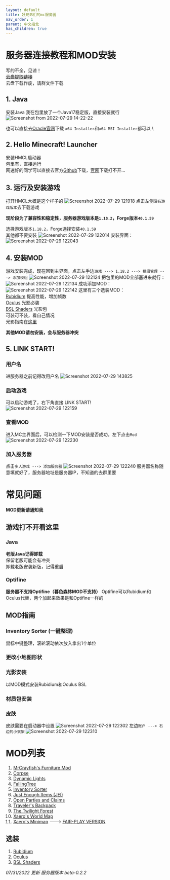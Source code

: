 ```yaml
---
layout: default
title: 好兄弟们的mc服务器
nav_order: 1
parent: 中文指北
has_children: true
---
```

# 服务器连接教程和MOD安装
写的不全，见谅！ \
~~[云盘提取链接]()~~ \
云盘下载作废，请群文件下载

## 1. Java
安装Java
我在包里放了一个Java17稳定版，直接安装就行![Screenshot from 2022-07-29 14-22-22](https://user-images.githubusercontent.com/31970387/181821333-d1f7e2a7-0855-4088-82b1-9ea4e2fe0bf9.png)

也可以直接去[Oracle官网](https://www.oracle.com/java/technologies/downloads/#java17)下载
`x64 Installer`和`x64 MSI Installer`都可以 \

## 2. Hello Minecraft! Launcher
安装HMCL启动器 \
包里有，直接运行 \
网速好的同学可以直接去官方[Github](https://github.com/huanghongxun/HMCL)下载，[官网](https://hmcl.huangyuhui.net/)下载打不开... 

## 3. 运行及安装游戏
打开HMCL大概是这个样子的
![Screenshot 2022-07-29 121918](https://user-images.githubusercontent.com/31970387/181821626-258e647b-81ae-4edc-8d78-1e578651ccf7.png)
点击左侧`没有游戏版本`去下载游戏

**现阶段为了兼容性和稳定性，服务器游戏版本是`1.18.2`，Forge版本`40.1.59`**

选择游戏版本`1.18.2`，Forge选择安装`40.1.59` \
其他都不要安装
![Screenshot 2022-07-29 122014](https://user-images.githubusercontent.com/31970387/181821829-c2496f52-5bb3-4e3c-9306-a0fe70321ca3.png)
安装界面：
![Screenshot 2022-07-29 122043](https://user-images.githubusercontent.com/31970387/181821726-3e85900c-f0d5-43d8-a42b-a8842bc7873b.png)

## 4. 安装MOD
游戏安装完成，现在回到主界面，点击左手边`游戏 ---> 1.18.2 ---> 模组管理 ---> 添加模组`
![Screenshot 2022-07-29 122124](https://user-images.githubusercontent.com/31970387/181821893-5f9d44fc-7892-41fe-99d3-305581801d23.png)
把包里的MOD全部塞进来就行：
![Screenshot 2022-07-29 122134](https://user-images.githubusercontent.com/31970387/181825525-9461b4c5-5c02-4a53-87ad-cf75cee911e9.png)
成功添加MOD：
![Screenshot 2022-07-29 122142](https://user-images.githubusercontent.com/31970387/181821944-4c9bb444-1b42-4a7a-a68a-e1cff45edb2c.png)
这里有三个选装MOD： \
[Rubidium](https://www.curseforge.com/minecraft/mc-mods/rubidium) 提高性能，增加帧数 \
[Oculus](https://www.curseforge.com/minecraft/mc-mods/oculus) 光影必装 \
[BSL Shaders](https://www.curseforge.com/minecraft/customization/bsl-shaders) 光影包 \
可装可不装，看自己情况 \
光影指南在[这里](https://colgrave34.github.io/%E4%B8%AD%E6%96%87%E6%8C%87%E5%8C%97/%E5%A5%BD%E5%85%84%E5%BC%9F%E4%BB%AC%E7%9A%84mc%E6%9C%8D%E5%8A%A1%E5%99%A8/#%E5%85%89%E5%BD%B1%E5%AE%89%E8%A3%85)

**其他MOD请勿安装，会与服务器冲突**

## 5. LINK START! 
### 用户名
进服务器之前记得改用户名
![Screenshot 2022-07-29 143825](https://user-images.githubusercontent.com/31970387/181826050-5a35a735-6223-4670-9d11-bc2478e2d001.png)
### 启动游戏
可以启动游戏了，右下角直接 LINK START! \
![Screenshot 2022-07-29 122159](https://user-images.githubusercontent.com/31970387/181822196-08042e47-9afd-4879-9330-0e7fddcf3d73.png)
### 查看MOD
进入MC主界面后，可以检测一下MOD安装是否成功。左下点击`Mod`
![Screenshot 2022-07-29 122230](https://user-images.githubusercontent.com/31970387/181822218-0bb07919-0dc7-40e1-9865-a612971bd004.png)
### 加入服务器
点击`多人游戏 ---> 添加服务器`
![Screenshot 2022-07-29 122240](https://user-images.githubusercontent.com/31970387/181822241-a1742182-4304-44d9-878e-16f50c3f8c16.png)
服务器名称随意填就好了，服务器地址是服务器IP，不知道的去群里要

# 常见问题

**MOD更新请通知我**

## 游戏打不开看这里
### Java
**老版Java记得卸载** \
保留老版可能会有冲突 \
卸载老版安装新版，记得重启

### Optifine
**服务器不支持Optifine（暮色森林MOD不支持）**
Optifine可以Rubidium和Oculus代替，两个加起来效果是和Optifine一样的

## MOD指南
### Inventory Sorter (一键整理)
鼠标中键整理，滚轮滚动依次放入拿出1个单位

### 更改小地图形状


### 光影安装
以MOD模式安装Rubidium和Oculus
BSL


### 材质包安装


### 皮肤
皮肤需要在启动器中设置
![Screenshot 2022-07-29 122302](https://user-images.githubusercontent.com/31970387/181822270-b5f190d4-e5af-4284-a5e8-76d9dd98dac9.png)
左边`账户 ---> 右边的小衣架`
![Screenshot 2022-07-29 122310](https://user-images.githubusercontent.com/31970387/181822297-062c905b-eafa-42f5-bb66-826304308457.png)

# MOD列表
1. [MrCrayfish's Furniture Mod](https://www.curseforge.com/minecraft/mc-mods/mrcrayfish-furniture-mod)
2. [Corpse](https://www.curseforge.com/minecraft/mc-mods/corpse)
3. [Dynamic Lights](https://www.curseforge.com/minecraft/mc-mods/dynamic-lights)
4. [FallingTree](https://www.curseforge.com/minecraft/mc-mods/falling-tree)
5. [Inventory Sorter](https://www.curseforge.com/minecraft/mc-mods/inventory-sorter)
6. [Just Enough Items (JEI)](https://www.curseforge.com/minecraft/mc-mods/jei)
7. [Open Parties and Claims](https://www.curseforge.com/minecraft/mc-mods/open-parties-and-claims)
8. [Traveler's Backpack](https://www.curseforge.com/minecraft/mc-mods/travelers-backpack)
9. [The Twilight Forest](https://www.curseforge.com/minecraft/mc-mods/the-twilight-forest)
10. [Xaero's World Map](https://chocolateminecraft.com/worldmap.php)
11. [Xaero's Minimap](https://chocolateminecraft.com/minimap2.php) ---> [FAIR-PLAY VERSION](https://chocolateminecraft.com/minimap2.php)

## 选装
1. [Rubidium](https://www.curseforge.com/minecraft/mc-mods/rubidium)
2. [Oculus](https://www.curseforge.com/minecraft/mc-mods/oculus)
3. [BSL Shaders](https://www.curseforge.com/minecraft/customization/bsl-shaders)


*07/31/2022 更新  服务器版本 beta-0.2.2*
